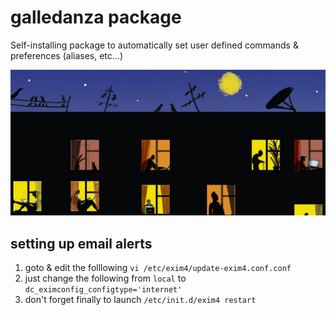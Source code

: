 # galledanza package
Self-installing package to automatically set user defined commands &amp; preferences (aliases, etc...)

![alt text](/MoscowTimes.png)

## setting up email alerts

1. goto & edit the folllowing `vi /etc/exim4/update-exim4.conf.conf` 
2. just change the following from `local` to `dc_eximconfig_configtype='internet'`
3. don't forget finally to launch `/etc/init.d/exim4 restart` 


